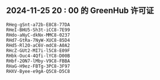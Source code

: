 ## 2024-11-25 20 : 00 的 GreenHub 许可证
```
RHeg-gSnt-a72b-E8C8-77DA
RHeI-BHU5-Sh3t-iCC8-7E99
RHdo-aNyC-dkNx-MMC8-0237
RHd7-GtRa-7NyW-XUC8-85D4
RHd5-Rl2O-aC6V-mdC8-A0A2
RHcZ-GUt2-MI7i-l5C8-E09F
RHbk-Ouc4-4Qfi-lYC8-D00B
RHbf-2ON7-lMby-V9C8-FBBA
RHaG-H9ez-FBTg-3PC8-3F97
RHXV-Byee-e9gA-Q5C8-D5C8
```
